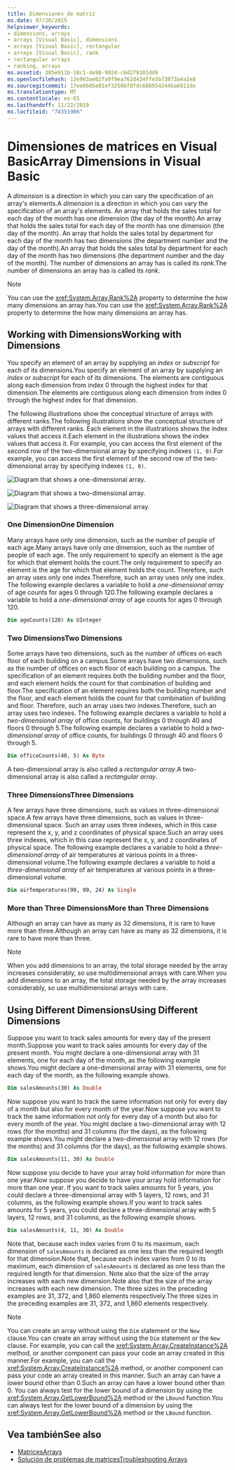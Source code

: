 ```yaml
---
title: Dimensiones de matriz
ms.date: 07/20/2015
helpviewer_keywords:
- dimensions, arrays
- arrays [Visual Basic], dimensions
- arrays [Visual Basic], rectangular
- arrays [Visual Basic], rank
- rectangular arrays
- ranking, arrays
ms.assetid: 385e911b-18c1-4e98-9924-c6d279101dd9
ms.openlocfilehash: 12e983ae62fa9f9ea762d434ffe5b73873a4a2e8
ms.sourcegitcommit: 17ee6605e01ef32506f8fdc686954244ba6911de
ms.translationtype: MT
ms.contentlocale: es-ES
ms.lasthandoff: 11/22/2019
ms.locfileid: "74351906"
---
```

# <a name="array-dimensions-in-visual-basic"></a><span data-ttu-id="1af4c-102">Dimensiones de matrices en Visual Basic</span><span class="sxs-lookup"><span data-stu-id="1af4c-102">Array Dimensions in Visual Basic</span></span>

<span data-ttu-id="1af4c-103">A *dimension* is a direction in which you can vary the specification of an array's elements.</span><span class="sxs-lookup"><span data-stu-id="1af4c-103">A *dimension* is a direction in which you can vary the specification of an array's elements.</span></span> <span data-ttu-id="1af4c-104">An array that holds the sales total for each day of the month has one dimension (the day of the month).</span><span class="sxs-lookup"><span data-stu-id="1af4c-104">An array that holds the sales total for each day of the month has one dimension (the day of the month).</span></span> <span data-ttu-id="1af4c-105">An array that holds the sales total by department for each day of the month has two dimensions (the department number and the day of the month).</span><span class="sxs-lookup"><span data-stu-id="1af4c-105">An array that holds the sales total by department for each day of the month has two dimensions (the department number and the day of the month).</span></span> <span data-ttu-id="1af4c-106">The number of dimensions an array has is called its *rank*.</span><span class="sxs-lookup"><span data-stu-id="1af4c-106">The number of dimensions an array has is called its *rank*.</span></span>

> [!NOTE]
> <span data-ttu-id="1af4c-107">You can use the <xref:System.Array.Rank%2A> property to determine the how many dimensions an array has.</span><span class="sxs-lookup"><span data-stu-id="1af4c-107">You can use the <xref:System.Array.Rank%2A> property to determine the how many dimensions an array has.</span></span>

## <a name="working-with-dimensions"></a><span data-ttu-id="1af4c-108">Working with Dimensions</span><span class="sxs-lookup"><span data-stu-id="1af4c-108">Working with Dimensions</span></span>

<span data-ttu-id="1af4c-109">You specify an element of an array by supplying an *index* or *subscript* for each of its dimensions.</span><span class="sxs-lookup"><span data-stu-id="1af4c-109">You specify an element of an array by supplying an *index* or *subscript* for each of its dimensions.</span></span> <span data-ttu-id="1af4c-110">The elements are contiguous along each dimension from index 0 through the highest index for that dimension.</span><span class="sxs-lookup"><span data-stu-id="1af4c-110">The elements are contiguous along each dimension from index 0 through the highest index for that dimension.</span></span>

<span data-ttu-id="1af4c-111">The following illustrations show the conceptual structure of arrays with different ranks.</span><span class="sxs-lookup"><span data-stu-id="1af4c-111">The following illustrations show the conceptual structure of arrays with different ranks.</span></span> <span data-ttu-id="1af4c-112">Each element in the illustrations shows the index values that access it.</span><span class="sxs-lookup"><span data-stu-id="1af4c-112">Each element in the illustrations shows the index values that access it.</span></span> <span data-ttu-id="1af4c-113">For example, you can access the first element of the second row of the two-dimensional array by specifying indexes `(1, 0)`.</span><span class="sxs-lookup"><span data-stu-id="1af4c-113">For example, you can access the first element of the second row of the two-dimensional array by specifying indexes `(1, 0)`.</span></span>

![Diagram that shows a one-dimensional array.](./media/array-dimensions/one-dimensional-array.gif)

![Diagram that shows a two-dimensional array.](./media/array-dimensions/two-dimensional-array.gif)

![Diagram that shows a three-dimensional array.](./media/array-dimensions/three-dimensional-array.gif)

### <a name="one-dimension"></a><span data-ttu-id="1af4c-117">One Dimension</span><span class="sxs-lookup"><span data-stu-id="1af4c-117">One Dimension</span></span>

<span data-ttu-id="1af4c-118">Many arrays have only one dimension, such as the number of people of each age.</span><span class="sxs-lookup"><span data-stu-id="1af4c-118">Many arrays have only one dimension, such as the number of people of each age.</span></span> <span data-ttu-id="1af4c-119">The only requirement to specify an element is the age for which that element holds the count.</span><span class="sxs-lookup"><span data-stu-id="1af4c-119">The only requirement to specify an element is the age for which that element holds the count.</span></span> <span data-ttu-id="1af4c-120">Therefore, such an array uses only one index.</span><span class="sxs-lookup"><span data-stu-id="1af4c-120">Therefore, such an array uses only one index.</span></span> <span data-ttu-id="1af4c-121">The following example declares a variable to hold a *one-dimensional array* of age counts for ages 0 through 120.</span><span class="sxs-lookup"><span data-stu-id="1af4c-121">The following example declares a variable to hold a *one-dimensional array* of age counts for ages 0 through 120.</span></span>

```vb
Dim ageCounts(120) As UInteger
```

### <a name="two-dimensions"></a><span data-ttu-id="1af4c-122">Two Dimensions</span><span class="sxs-lookup"><span data-stu-id="1af4c-122">Two Dimensions</span></span>

<span data-ttu-id="1af4c-123">Some arrays have two dimensions, such as the number of offices on each floor of each building on a campus.</span><span class="sxs-lookup"><span data-stu-id="1af4c-123">Some arrays have two dimensions, such as the number of offices on each floor of each building on a campus.</span></span> <span data-ttu-id="1af4c-124">The specification of an element requires both the building number and the floor, and each element holds the count for that combination of building and floor.</span><span class="sxs-lookup"><span data-stu-id="1af4c-124">The specification of an element requires both the building number and the floor, and each element holds the count for that combination of building and floor.</span></span> <span data-ttu-id="1af4c-125">Therefore, such an array uses two indexes.</span><span class="sxs-lookup"><span data-stu-id="1af4c-125">Therefore, such an array uses two indexes.</span></span> <span data-ttu-id="1af4c-126">The following example declares a variable to hold a *two-dimensional array* of office counts, for buildings 0 through 40 and floors 0 through 5.</span><span class="sxs-lookup"><span data-stu-id="1af4c-126">The following example declares a variable to hold a *two-dimensional array* of office counts, for buildings 0 through 40 and floors 0 through 5.</span></span>

```vb
Dim officeCounts(40, 5) As Byte
```

<span data-ttu-id="1af4c-127">A two-dimensional array is also called a *rectangular array*.</span><span class="sxs-lookup"><span data-stu-id="1af4c-127">A two-dimensional array is also called a *rectangular array*.</span></span>

### <a name="three-dimensions"></a><span data-ttu-id="1af4c-128">Three Dimensions</span><span class="sxs-lookup"><span data-stu-id="1af4c-128">Three Dimensions</span></span>

<span data-ttu-id="1af4c-129">A few arrays have three dimensions, such as values in three-dimensional space.</span><span class="sxs-lookup"><span data-stu-id="1af4c-129">A few arrays have three dimensions, such as values in three-dimensional space.</span></span> <span data-ttu-id="1af4c-130">Such an array uses three indexes, which in this case represent the x, y, and z coordinates of physical space.</span><span class="sxs-lookup"><span data-stu-id="1af4c-130">Such an array uses three indexes, which in this case represent the x, y, and z coordinates of physical space.</span></span> <span data-ttu-id="1af4c-131">The following example declares a variable to hold a *three-dimensional array* of air temperatures at various points in a three-dimensional volume.</span><span class="sxs-lookup"><span data-stu-id="1af4c-131">The following example declares a variable to hold a *three-dimensional array* of air temperatures at various points in a three-dimensional volume.</span></span>

```vb
Dim airTemperatures(99, 99, 24) As Single
```

### <a name="more-than-three-dimensions"></a><span data-ttu-id="1af4c-132">More than Three Dimensions</span><span class="sxs-lookup"><span data-stu-id="1af4c-132">More than Three Dimensions</span></span>

<span data-ttu-id="1af4c-133">Although an array can have as many as 32 dimensions, it is rare to have more than three.</span><span class="sxs-lookup"><span data-stu-id="1af4c-133">Although an array can have as many as 32 dimensions, it is rare to have more than three.</span></span>

> [!NOTE]
> <span data-ttu-id="1af4c-134">When you add dimensions to an array, the total storage needed by the array increases considerably, so use multidimensional arrays with care.</span><span class="sxs-lookup"><span data-stu-id="1af4c-134">When you add dimensions to an array, the total storage needed by the array increases considerably, so use multidimensional arrays with care.</span></span>

## <a name="using-different-dimensions"></a><span data-ttu-id="1af4c-135">Using Different Dimensions</span><span class="sxs-lookup"><span data-stu-id="1af4c-135">Using Different Dimensions</span></span>

<span data-ttu-id="1af4c-136">Suppose you want to track sales amounts for every day of the present month.</span><span class="sxs-lookup"><span data-stu-id="1af4c-136">Suppose you want to track sales amounts for every day of the present month.</span></span> <span data-ttu-id="1af4c-137">You might declare a one-dimensional array with 31 elements, one for each day of the month, as the following example shows.</span><span class="sxs-lookup"><span data-stu-id="1af4c-137">You might declare a one-dimensional array with 31 elements, one for each day of the month, as the following example shows.</span></span>

```vb
Dim salesAmounts(30) As Double
```

<span data-ttu-id="1af4c-138">Now suppose you want to track the same information not only for every day of a month but also for every month of the year.</span><span class="sxs-lookup"><span data-stu-id="1af4c-138">Now suppose you want to track the same information not only for every day of a month but also for every month of the year.</span></span> <span data-ttu-id="1af4c-139">You might declare a two-dimensional array with 12 rows (for the months) and 31 columns (for the days), as the following example shows.</span><span class="sxs-lookup"><span data-stu-id="1af4c-139">You might declare a two-dimensional array with 12 rows (for the months) and 31 columns (for the days), as the following example shows.</span></span>

```vb
Dim salesAmounts(11, 30) As Double
```

<span data-ttu-id="1af4c-140">Now suppose you decide to have your array hold information for more than one year.</span><span class="sxs-lookup"><span data-stu-id="1af4c-140">Now suppose you decide to have your array hold information for more than one year.</span></span> <span data-ttu-id="1af4c-141">If you want to track sales amounts for 5 years, you could declare a three-dimensional array with 5 layers, 12 rows, and 31 columns, as the following example shows.</span><span class="sxs-lookup"><span data-stu-id="1af4c-141">If you want to track sales amounts for 5 years, you could declare a three-dimensional array with 5 layers, 12 rows, and 31 columns, as the following example shows.</span></span>

```vb
Dim salesAmounts(4, 11, 30) As Double
```

<span data-ttu-id="1af4c-142">Note that, because each index varies from 0 to its maximum, each dimension of `salesAmounts` is declared as one less than the required length for that dimension.</span><span class="sxs-lookup"><span data-stu-id="1af4c-142">Note that, because each index varies from 0 to its maximum, each dimension of `salesAmounts` is declared as one less than the required length for that dimension.</span></span> <span data-ttu-id="1af4c-143">Note also that the size of the array increases with each new dimension.</span><span class="sxs-lookup"><span data-stu-id="1af4c-143">Note also that the size of the array increases with each new dimension.</span></span> <span data-ttu-id="1af4c-144">The three sizes in the preceding examples are 31, 372, and 1,860 elements respectively.</span><span class="sxs-lookup"><span data-stu-id="1af4c-144">The three sizes in the preceding examples are 31, 372, and 1,860 elements respectively.</span></span>

> [!NOTE]
> <span data-ttu-id="1af4c-145">You can create an array without using the `Dim` statement or the `New` clause.</span><span class="sxs-lookup"><span data-stu-id="1af4c-145">You can create an array without using the `Dim` statement or the `New` clause.</span></span> <span data-ttu-id="1af4c-146">For example, you can call the <xref:System.Array.CreateInstance%2A> method, or another component can pass your code an array created in this manner.</span><span class="sxs-lookup"><span data-stu-id="1af4c-146">For example, you can call the <xref:System.Array.CreateInstance%2A> method, or another component can pass your code an array created in this manner.</span></span> <span data-ttu-id="1af4c-147">Such an array can have a lower bound other than 0.</span><span class="sxs-lookup"><span data-stu-id="1af4c-147">Such an array can have a lower bound other than 0.</span></span> <span data-ttu-id="1af4c-148">You can always test for the lower bound of a dimension by using the <xref:System.Array.GetLowerBound%2A> method or the `LBound` function.</span><span class="sxs-lookup"><span data-stu-id="1af4c-148">You can always test for the lower bound of a dimension by using the <xref:System.Array.GetLowerBound%2A> method or the `LBound` function.</span></span>

## <a name="see-also"></a><span data-ttu-id="1af4c-149">Vea también</span><span class="sxs-lookup"><span data-stu-id="1af4c-149">See also</span></span>

- [<span data-ttu-id="1af4c-150">Matrices</span><span class="sxs-lookup"><span data-stu-id="1af4c-150">Arrays</span></span>](../../../../visual-basic/programming-guide/language-features/arrays/index.md)
- [<span data-ttu-id="1af4c-151">Solución de problemas de matrices</span><span class="sxs-lookup"><span data-stu-id="1af4c-151">Troubleshooting Arrays</span></span>](../../../../visual-basic/programming-guide/language-features/arrays/troubleshooting-arrays.md)
